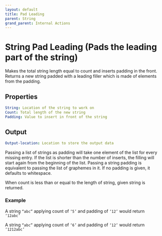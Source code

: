 ```yaml
---
layout: default
title: Pad Leading
parent: String
grand_parent: Internal Actions
---
```

# String Pad Leading (Pads the leading part of the string)
Makes the total string length equal to count and inserts padding in the front. Returns a new string padded with a leading filler which is made of elements from the padding.

## Properties
```yaml
String: Location of the string to work on
Count: Total length of the new string
Padding: Value to insert in front of the string
```

## Output
```yaml
Output-location: Location to store the output data
```

Passing a list of strings as padding will take one element of the list for every missing entry. If the list is shorter than the number of inserts, the filling will start again from the beginning of the list. Passing a string padding is equivalent to passing the list of graphemes in it. If no padding is given, it defaults to whitespace.

When count is less than or equal to the length of string, given string is returned.

### Example
A string `“abc”` applying count of `‘5’` and padding of `‘12’` would return `‘12abc’`

A string `“abc”` applying count of `‘6’` and padding of `‘12’` would return `‘1212abc’`
